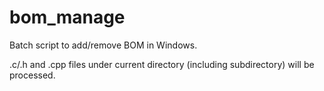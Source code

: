 bom_manage
==========

Batch script to add/remove BOM in Windows.

.c/.h and .cpp files under current directory (including subdirectory) will be processed.

